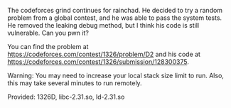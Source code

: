 The codeforces grind continues for rainchad. He decided to try a random problem from a global contest, and he was able to pass the system tests. He removed the leaking debug method, but I think his code is still vulnerable. Can you pwn it?

You can find the problem at https://codeforces.com/contest/1326/problem/D2 and his code at https://codeforces.com/contest/1326/submission/128300375.

Warning: You may need to increase your local stack size limit to run. Also, this may take several minutes to run remotely.

Provided: 1326D, libc-2.31.so, ld-2.31.so
